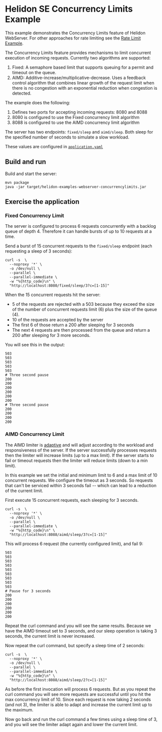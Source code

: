 # Helidon SE Concurrency Limits Example

This example demonstrates the Concurrency Limits feature of Helidon WebServer. 
For other approaches for rate limiting see the [Rate Limit Example](../ratelimit).

The Concurrency Limits feature provides mechanisms to limit concurrent execution of incoming requests.
Currently two algorithms are supported:

1. Fixed: A semaphore based limit that supports queuing for a permit and timeout on the queue.
2. AIMD: Additive-increase/multiplicative-decrease. Uses a feedback control algorithm that combines linear growth of the request limit when there is no congestion with an exponential reduction when congestion is detected.

The example does the following:

1. Defines two ports for accepting incoming requests: 8080 and 8088
2. 8080 is configured to use the Fixed concurrency limit algorithm
3. 8088 is configured to use the AIMD concurrency limit algorithm

The server has two endpoints: `fixed/sleep` and `aimd/sleep`. Both sleep for the specified number of seconds to simulate a slow workload.

These values are configured in [`application.yaml`](./src/main/resources/application.yaml)

## Build and run

Build and start the server:
```shell
mvn package
java -jar target/helidon-examples-webserver-concurrencylimits.jar
```

## Exercise the application

### Fixed Concurrency Limit

The server is configured to process 6 requests concurrently with a backlog queue of depth 4. Therefore it can handle bursts of up to 10 requests at a time.

Send a burst of 15 concurrent requests to the `fixed/sleep` endpoint (each requesting a sleep of 3 seconds):
```shell
curl -s  \
  --noproxy '*' \
  -o /dev/null \
  --parallel \
  --parallel-immediate \
  -w "%{http_code}\n" \
  "http://localhost:8080/fixed/sleep/3?c=[1-15]"
```

When the 15 concurrent requests hit the server:

* 5 of the requests are rejected with a 503 because they exceed the size of the number of concurrent requests limit (6) plus the size of the queue (4).
* 10 of the requests are accepted by the server
* The first 6 of those return a 200 after sleeping for 3 seconds
* The next 4 requests are then processed from the queue and return a 200 after sleeping for 3 more seconds.

You will see this in the output:
```
503
503
503
503
503
# Three second pause
200
200
200
200
200
200
# Three second pause
200
200
200
200
```

### AIMD Concurrency Limit

The AIMD limiter is [adaptive](https://en.wikipedia.org/wiki/Additive_increase/multiplicative_decrease)
and will adjust according to the workload and responsiveness of the server.
If the server successfully processes requests then the limiter will increase limits (up to a max limit).
If the server starts to fail or timeout requests then the limiter will reduce limits (down to a min limit).

In this example we set the initial and minimum limit to 6 and a max limit of 10 concurrent requests.
We configure the timeout as 3 seconds. So requests that can't be serviced within 3 seconds fail -- which can lead to a reduction of the current limit.

First execute 15 concurrent requests, each sleeping for 3 seconds.

```shell
curl -s  \
  --noproxy '*' \
  -o /dev/null \
  --parallel \
  --parallel-immediate \
  -w "%{http_code}\n" \
  "http://localhost:8088/aimd/sleep/3?c=[1-15]"
```

This will process 6 request (the currently configured limit), and fail 9:

```
503
503
503
503
503
503
503
503
503
# Pause for 3 seconds
200
200
200
200
200
200
```

Repeat the curl command and you will see the same results. Because we have the AIMD timeout set to 3 seconds, and our sleep operation is taking 3 seconds, the current limit is never increased.

Now repeat the curl command, but specify a sleep time of 2 seconds:

```shell
curl -s  \
  --noproxy '*' \
  -o /dev/null \
  --parallel \
  --parallel-immediate \
  -w "%{http_code}\n" \
  "http://localhost:8088/aimd/sleep/2?c=[1-15]"
```

As before the first invocation will process 6 requests. But as you
repeat the curl command you will see more requests are
successful until you hit the max concurrency limit of 10. Since
each request is now taking 2 seconds (and not 3), the limiter
is able to adapt and increase the current limit up to the maximum.

Now go back and run the curl command a few times using a sleep time
of 3, and you will see the limiter adapt again and lower the current limit.
